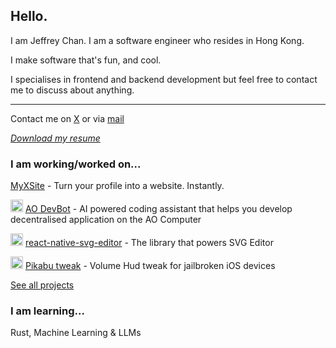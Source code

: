 ## Hello.

I am Jeffrey Chan. I am a software engineer who resides in Hong Kong.

I make software that's fun, and cool.

I specialises in frontend and backend development but feel free to contact me to discuss about anything.

----------

Contact me on [X](https://twitter.com/DevJeffHK) or via <a href="mailto:jeffrey@devjeff.info">mail</a>

*[Download my resume](/resume/resume.pdf)*

### I am working/worked on...

[MyXSite](https://myxsite.ai) - Turn your profile into a website. Instantly.

<img src="https://devjeff.info/aoComputer.svg" width="20"> [AO DevBot](https://devbot-preview_computerclub.ar.io) - AI powered coding assistant that helps you develop decentralised application on the AO Computer

<img src="https://devjeff.info/github-logo.svg" width="20"> [react-native-svg-editor](https://github.com/DevChanQ/react-native-svg-editor) - The library that powers SVG Editor

<img src="https://devjeff.info/github-logo.svg" width="20"> [Pikabu tweak](https://github.com/DevChanQ/pikabu) - Volume Hud tweak for jailbroken iOS devices

[See all projects](https://github.com/DevChanQ/my-projects)

### I am learning...

Rust, Machine Learning & LLMs